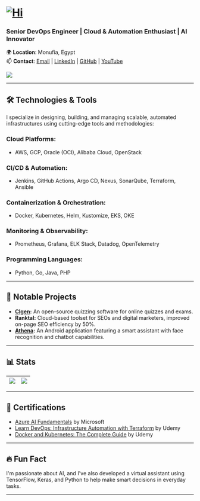 
# [![Hi](https://readme-typing-svg.demolab.com?font=Fira+Code&pause=1000&color=228FF7&width=435&lines=Hi+there%2C+I'm+Muhammad+Elgendi+%F0%9F%91%8B)](https://github.com/Muhammad-Elgendi)



### Senior DevOps Engineer | Cloud & Automation Enthusiast | AI Innovator  

🌍 **Location**: Monufia, Egypt  
📫 **Contact**: [Email](mailto:muhammadelgendi@gmail.com) | [LinkedIn](https://www.linkedin.com/in/muhammad-elgendi) | [GitHub](https://github.com/Muhammad-Elgendi) | [YouTube](https://www.youtube.com/@muhammadelgendi)

![](https://komarev.com/ghpvc/?username=Muhammad-Elgendi&style=flat-square)

---

## 🛠️ Technologies & Tools  
I specialize in designing, building, and managing scalable, automated infrastructures using cutting-edge tools and methodologies:

### Cloud Platforms:
- AWS, GCP, Oracle (OCI), Alibaba Cloud, OpenStack

### CI/CD & Automation:
- Jenkins, GitHub Actions, Argo CD, Nexus, SonarQube, Terraform, Ansible

### Containerization & Orchestration:
- Docker, Kubernetes, Helm, Kustomize, EKS, OKE

### Monitoring & Observability:
- Prometheus, Grafana, ELK Stack, Datadog, OpenTelemetry

### Programming Languages:
- Python, Go, Java, PHP

---

## 🚀 Notable Projects  
- **[CIgen](https://github.com/Muhammad-Elgendi/CIgen):** An open-source quizzing software for online quizzes and exams.  
- **Ranktal:** Cloud-based toolset for SEOs and digital marketers, improved on-page SEO efficiency by 50%.  
- **[Athena](https://github.com/Muhammad-Elgendi/Athena):** An Android application featuring a smart assistant with face recognition and chatbot capabilities.

---

## 📊 Stats

| <a href="https://github.com/Muhammad-Elgendi"><img align="center" src="https://github-readme-stats.vercel.app/api?username=Muhammad-Elgendi&show_icons=true&theme=dark#gh-dark-mode-only" /></a> | <a href="https://github.com/Muhammad-Elgendi"><img align="center" src="https://github-readme-stats.vercel.app/api/top-langs/?username=Muhammad-Elgendi&layout=compact&theme=dark#gh-dark-mode-only&hide_border=true" /></a> |
| ------------- | ------------- |

---

## 🏅 Certifications  
- [Azure AI Fundamentals](https://www.credly.com/badges/a05a0a6a-723e-47c4-9cbd-b18cb36988d9) by Microsoft  
- [Learn DevOps: Infrastructure Automation with Terraform](https://www.udemy.com/certificate/UC-315de802-ccf8-4005-8a9d-a6235a287873) by Udemy  
- [Docker and Kubernetes: The Complete Guide](https://www.udemy.com/certificate/UC-e987bca7-a238-47bd-b799-a0f465cc88d4) by Udemy  

---

## 🔥 Fun Fact  
I'm passionate about AI, and I've also developed a virtual assistant using TensorFlow, Keras, and Python to help make smart decisions in everyday tasks.

---
